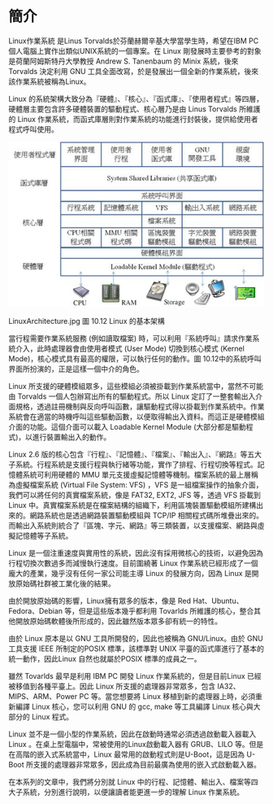 # 簡介


Linux作業系統 是Linus Torvalds於芬蘭赫爾辛基大學當學生時，希望在IBM PC 個人電腦上實作出類似UNIX系統的一個專案。在 Linux 剛發展時主要參考的對象是荷蘭阿姆斯特丹大學教授 Andrew S. Tanenbaum 的 Minix 系統，後來 Torvalds 決定利用 GNU 工具全面改寫，於是發展出一個全新的作業系統，後來該作業系統被稱為Linux。

Linux 的系統架構大致分為『硬體』、『核心』、『函式庫』、『使用者程式』等四層，
硬體層主要包含許多硬體裝置的驅動程式、核心層乃是由 Linus Torvalds 所維護的 Linux 作業系統，而函式庫層則對作業系統的功能進行封裝後，提供給使用者程式呼叫使用。

![](images/LinuxArchitecture.jpg)

LinuxArchitecture.jpg
圖 10.12 Linux 的基本架構

當行程需要作業系統服務 (例如讀取檔案) 時，可以利用『系統呼叫』請求作業系統介入，此時處理器會由使用者模式 (User Mode) 切換到核心模式 (Kernel Mode)，核心模式具有最高的權限，可以執行任何的動作。圖 10.12中的系統呼叫界面所扮演的，正是這樣一個中介的角色。

Linux 所支援的硬體模組眾多，這些模組必須被掛載到作業系統當中，當然不可能由 Torvalds 一個人包辦寫出所有的驅動程式。所以 Linux 定訂了一整套輸出入介面規格，透過註冊機制與反向呼叫函數，讓驅動程式得以掛載到作業系統中。作業系統會在適當的時機呼叫這些驅動函數，以便取得輸出入資料。而這正是硬體模組介面的功能。這個介面可以載入 Loadable Kernel Module (大部分都是驅動程式)，以進行裝置輸出入的動作。

Linux 2.6 版的核心包含『行程』、『記憶體』、『檔案』、『輸出入』、『網路』等五大子系統。行程系統是支援行程與執行緒等功能，實作了排程、行程切換等程式。記憶體系統可利用硬體的 MMU 單元支援虛擬記憶體等機制。檔案系統的最上層稱為虛擬檔案系統 (Virtual File System: VFS) ，VFS 是一組檔案操作的抽象介面，我們可以將任何的真實檔案系統，像是 FAT32, EXT2, JFS 等，透過 VFS 掛載到 Linux 中。真實檔案系統是在檔案結構的組織下，利用區塊裝置驅動模組所建構出來的。網路系統也是透過網路裝置驅動模組與 TCP/IP 相關程式碼所堆疊出來的。而輸出入系統則統合了『區塊、字元、網路』等三類裝置，以支援檔案、網路與虛擬記憶體等子系統。

Linux 是一個注重速度與實用性的系統，因此沒有採用微核心的技術，以避免因為行程切換次數過多而減慢執行速度。目前圍繞著 Linux 作業系統已經形成了一個龐大的產業，幾乎沒有任何一家公司能主導 Linux 的發展方向，因為 Linux 是開放原始碼社群被工業化後的結果。

由於開放原始碼的影響，Linux擁有眾多的版本，像是 Red Hat、Ubuntu、Fedora、Debian 等，但是這些版本幾乎都利用 Tovarlds 所維護的核心，整合其他開放原始碼軟體後所形成的，因此雖然版本眾多卻有統一的特性。

由於 Linux 原本是以 GNU 工具所開發的，因此也被稱為 GNU/Linux。由於 GNU工具支援 IEEE 所制定的POSIX 標準，該標準對 UNIX 平臺的函式庫進行了基本的統一動作，因此Linux 自然也就屬於POSIX 標準的成員之一。

雖然 Tovarlds 最早是利用 IBM PC 開發 Linux 作業系統的，但是目前Linux 已經被移值到各種平臺上。因此 Linux 所支援的處理器非常眾多，包含 IA32、MIPS、ARM、Power PC 等。當您想要將 Linux 移植到新的處理器上時，必須重新編譯 Linux 核心，您可以利用 GNU 的 gcc, make 等工具編譯 Linux 核心與大部分的 Linux 程式。

Linux 並不是一個小型的作業系統，因此在啟動時通常必須透過啟動載入器載入 Linux 。在桌上型電腦中，常被使用的Linux啟動載入器有 GRUB、LILO 等。但是在高階的嵌入式系統當中，Linux 最常用的啟動程式則是U-Boot，這是因為 U-Boot 所支援的處理器非常眾多，因此成為目前最廣為使用的嵌入式啟動載入器。

在本系列的文章中，我們將分別就 Linux 中的行程、記憶體、輸出入、檔案等四大子系統，分別進行說明，以便讓讀者能更進一步的理解 Linux 作業系統。